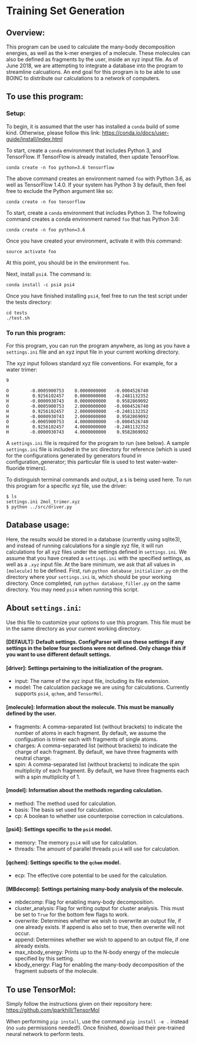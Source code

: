 # Training Set Generation

## Overview:
This program can be used to calculate the many-body decomposition energies, as well as the k-mer energies of a molecule.
These molecules can also be defined as fragments by the user, inside an xyz input file.
As of June 2018, we are attempting to integrate a database into the program to streamline calcuations.
An end goal for this program is to be able to use BOINC to distribute our calculations to a network of computers.

## To use this program:

### Setup:
To begin, it is assumed that the user has installed a `conda` build of some kind.
Otherwise, please follow this link: https://conda.io/docs/user-guide/install/index.html

To start, create a `conda` environment that includes Python 3, and TensorFlow. If TensorFlow is already installed, then update TensorFlow.
```
conda create -n foo python=3.6 tensorflow
```

The above command creates an environment named `foo` with Python 3.6, as well as TensorFlow 1.4.0. If your system has Python 3 by default, then feel free to exclude the Python argument like so:
```
conda create -n foo tensorflow
```

To start, create a `conda` environment that includes Python 3. The following command creates a conda environment named `foo` that has Python 3.6:
```
conda create -n foo python=3.6
```

Once you have created your environment, activate it with this command:
```
source activate foo
```

At this point, you should be in the environment `foo`.

Next, install `psi4`. The command is:
```
conda install -c psi4 psi4
```

Once you have finished installing `psi4`, feel free to run the test script under the tests directory:
```
cd tests
./test.sh
```

### To run this program:

For this program, you can run the program anywhere, as long as you have a `settings.ini` file and an xyz input file in your current working directory. 

The xyz input follows standard xyz file conventions. For example, for a water trimer:
```
9

O        -0.0005900753    0.0000000000   -0.0004526740
H         0.9256102457    0.0000000000   -0.2481132352
H        -0.0000930743    0.0000000000    0.9582869092
O        -0.0005900753    2.0000000000   -0.0004526740
H         0.9256102457    2.0000000000   -0.2481132352
H        -0.0000930743    2.0000000000    0.9582869092
O        -0.0005900753    4.0000000000   -0.0004526740
H         0.9256102457    4.0000000000   -0.2481132352
H        -0.0000930743    4.0000000000    0.9582869092
```

A `settings.ini` file is required for the program to run (see below). A sample `settings.ini` file is included in the src directory for reference (which is used for the configurations generated by generators found in configuration_generator; this particular file is used to test water-water-fluoride trimers).

To distinguish terminal commands and output, a `$` is being used here. To run this program for a specific xyz file, use the driver:
```
$ ls
settings.ini 2mol_trimer.xyz
$ python ../src/driver.py
```

## Database usage:
Here, the results would be stored in a database (currently using sqlite3), and instead of running calculations for a single xyz file, it will run calculations for all xyz files under the settings defined in `settings.ini`.
We assume that you have created a `settings.ini` with the specified settings, as well as a `.xyz` input file. At the bare minimum, we ask that all values in `[molecule]` to be defined.
First, run `python database_initializer.py` on the directory where your `settings.ini` is, which should be your working directory.
Once completed, run `python database_filler.py` on the same directory. You may need `psi4` when running this script.

## About `settings.ini`:

Use this file to customize your options to use this program. This file must be in the same directory as your current working directory.

#### [DEFAULT]: Default settings. ConfigParser will use these settings if any settings in the below four sections were not defined. Only change this if you want to use different default settings.

#### [driver]: Settings pertaining to the initialization of the program.
* input: The name of the xyz input file, including its file extension.
* model: The calculation package we are using for calculations. Currently supports `psi4`, `qchem`, and `TensorMol`.

#### [molecule]: Information about the molecule. This must be manually defined by the user.
* fragments: A comma-separated list (without brackets) to indicate the number of atoms in each fragment. By default, we assume the configuation is trimer each with fragments of single atoms.
* charges: A comma-separated list (without brackets) to indicate the charge of each fragment. By default, we have three fragments with neutral charge.
* spin: A comma-separated list (without brackets) to indicate the spin multiplicity of each fragment. By default, we have three fragments each with a spin multiplicity of 1.

#### [model]: Information about the methods regarding calculation.
* method: The method used for calculation.
* basis: The basis set used for calculation.
* cp: A boolean to whether use counterpoise correction in calculations.

#### [psi4]: Settings specific to the `psi4` model.
* memory: The memory `psi4` will use for calculation.
* threads: The amount of parallel threads `psi4` will use for calculation.

#### [qchem]: Settings specific to the `qchem` model.
* ecp: The effective core potential to be used for the calculation.

#### [MBdecomp]: Settings pertaining many-body analysis of the molecule.
* mbdecomp: Flag for enabling many-body decomposition.
* cluster_analysis: Flag for writing output for cluster analysis. This must be set to `True` for the bottom few flags to work.
* overwrite: Determines whether we wish to overwrite an output file, if one already exists. If append is also set to true, then overwrite will not occur.
* append: Determines whether we wish to append to an output file, if one already exists.
* max_nbody_energy: Prints up to the N-body energy of the molecule specified by this setting.
* kbody_energy: Flag for enabling the many-body decomposition of the fragment subsets of the molecule.

## To use TensorMol:
Simply follow the instructions given on their repository here: https://github.com/jparkhill/TensorMol

When performing `pip install`, use the command `pip install -e .` instead (no `sudo` permissions needed!). Once finished, download their pre-trained neural network to perform tests.
